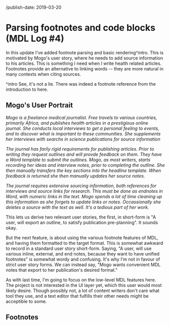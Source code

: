 /publish-date: 2019-03-20

# Parsing footnotes and code blocks (MDL Log #4)

In this update I've added footnote parsing and basic rendering^intro.  This is motivated by Mogo's user story, where he needs to add source information to his articles. This is something I need when I write health related articles. Footnotes provide an alternative to linking words -- they are more natural in many contexts when citing sources.

^intro See, it's not a lie. There was indeed a footnote reference from the introduction to here.

## Mogo's User Portrait

_Mogo is a freelance medical journalist. Free travels to various countries, primarily Africa, and publishes health articles in a prestigious online journal. She conducts local interviews to get a personal feeling to events, and to discover what is important to these communities. She supplements her interviews with searchs in science publications for source information_

_The journal has farily rigid requirements for publishing articles. Prior to writing they request outlines and will provde feedback on them. They have a Word template to submit the outlines. Mogo, as most writers, starts recording her ideas and interview notes, prior to completing the outline. She then manually transfers the key sections into the headline template. When feedback is returned she then manually updates her source notes._

_The journal requires extensive sourcing information, both references for interviews and source links for research. This must be done as endnotes in Word, with numeric links in the text. Mogo spends a lot of time cleaning up this information as she forgets to update links or notes. Occassionally she deletes a source with the text as well. It's a tedious part of her work._

This lets us derive two relevant user stories, the first, in short-form is "A user, will export an outline, to satisfy publication pre-planning". It sounds okay. 

But the next feature, is about using the various footnote features of MDL, and having them formatted to the target format. This is somewhat awkward to record in a standard user story short-form. Saying, "A user, will use various inline, external, and end notes, because they want to have unified footnotes" is somewhat wordy and confusing. It's why I'm not in favour of strict user story forms. We can instead say, "Mogo wants convenient MDL notes that export to her publication's desired format."

As with last time, I'm going to focus on the low-level MDL features here. The project is not interested in the UI layer yet, which this user would most likely desire. Though possibly not, a lot of content writers don't care what tool they use, and a text editor that fulfills their other needs might be acceptible to some.

## Footnotes


